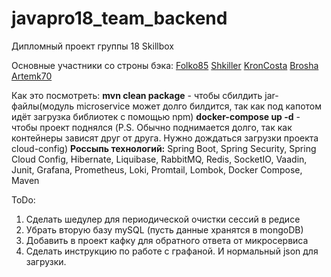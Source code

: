 # javapro18_team_backend
Дипломный проект группы 18 Skillbox 

Основные участники со строны бэка:
<a href="https://github.com/Folko85">Folko85</a>
<a href="https://github.com/Shkiller">Shkiller</a>
<a href="https://github.com/KronCosta">KronCosta</a>
<a href="https://github.com/Brosha">Brosha</a>
<a href="https://github.com/Artemk70">Artemk70</a>

Как это посмотреть:
**mvn clean package** - чтобы сбилдить jar-файлы(модуль microservice может долго билдится, 
так как под капотом идёт загрузка библиотек с помощью npm) 
**docker-compose up -d** - чтобы проект поднялся 
(P.S. Обычно поднимается долго, так как контейнеры зависят друг от друга. 
Нужно дождаться загрузки проекта cloud-config)
**Россыпь технологий:**
Spring Boot, Spring Security, Spring Cloud Config, Hibernate, Liquibase, 
RabbitMQ, Redis, SocketIO, Vaadin, Junit, Grafana, Prometheus, Loki, Promtail, 
Lombok, Docker Compose, Maven

ToDo:
1. Сделать шедулер для периодической очистки сессий в редисе
2. Убрать вторую базу mySQL (пусть данные хранятся в mongoDB)
3. Добавить в проект кафку для обратного ответа от микросервиса
4. Сделать инструкцию по работе с графаной. И нормальный json для загрузки.
